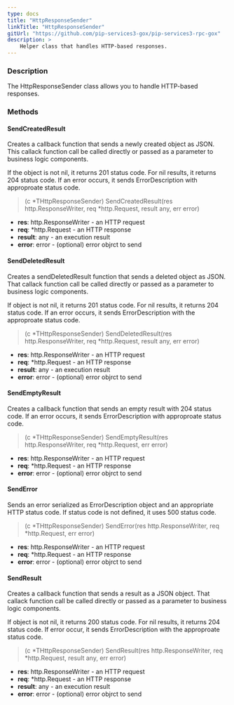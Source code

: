```yaml
---
type: docs
title: "HttpResponseSender"
linkTitle: "HttpResponseSender"
gitUrl: "https://github.com/pip-services3-gox/pip-services3-rpc-gox"
description: >
    Helper class that handles HTTP-based responses.
---
```


### Description

The HttpResponseSender class allows you to handle HTTP-based responses.

### Methods

#### SendCreatedResult
Creates a callback function that sends a newly created object as JSON.
This callack function call be called directly or passed
as a parameter to business logic components.

If the object is not nil, it returns 201 status code.
For nil results, it returns 204 status code.
If an error occurs, it sends ErrorDescription with approproate status code.

> (c *THttpResponseSender) SendCreatedResult(res http.ResponseWriter, req *http.Request, result  any, err error)

- **res**: http.ResponseWriter - an HTTP request
- **req**: *http.Request - an HTTP response
- **result**:  any - an execution result
- **error**: error - (optional) error objrct to send


#### SendDeletedResult
Creates a sendDeletedResult function that sends a deleted object as JSON.
That callack function call be called directly or passed
as a parameter to business logic components.

If object is not nil, it returns 201 status code.
For nil results, it returns 204 status code.
If an error occurs, it sends ErrorDescription with the approproate status code.

> (c *THttpResponseSender) SendDeletedResult(res http.ResponseWriter, req *http.Request, result  any, err error)

- **res**: http.ResponseWriter - an HTTP request
- **req**: *http.Request - an HTTP response
- **result**:  any - an execution result
- **error**: error - (optional) error objrct to send


#### SendEmptyResult
Creates a callback function that sends an empty result with 204 status code.
If an error occurs, it sends ErrorDescription with approproate status code.


> (c *THttpResponseSender) SendEmptyResult(res http.ResponseWriter, req *http.Request, err error)

- **res**: http.ResponseWriter - an HTTP request
- **req**: *http.Request - an HTTP response
- **error**: error - (optional) error objrct to send


#### SendError
Sends an error serialized as ErrorDescription object
and an appropriate HTTP status code.
If status code is not defined, it uses 500 status code.


> (c *THttpResponseSender) SendError(res http.ResponseWriter, req *http.Request, err error)

- **res**: http.ResponseWriter - an HTTP request
- **req**: *http.Request - an HTTP response
- **error**: error - (optional) error objrct to send 


#### SendResult
Creates a callback function that sends a result as a JSON object.
That callack function call be called directly or passed
as a parameter to business logic components.

If object is not nil, it returns 200 status code.
For nil results, it returns 204 status code.
If error occur, it sends ErrorDescription with the approproate status code.


> (c *THttpResponseSender) SendResult(res http.ResponseWriter, req *http.Request, result  any, err error)

- **res**: http.ResponseWriter - an HTTP request
- **req**: *http.Request - an HTTP response
- **result**:  any - an execution result
- **error**: error - (optional) error objrct to send
